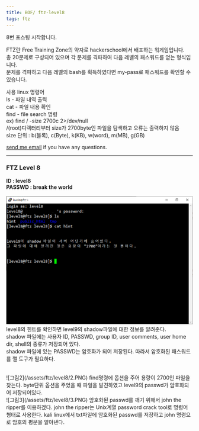 ```yaml
---
title: BOF/ ftz-level8
tags: ftz
---
```


8번 포스팅 시작합니다.

FTZ란 Free Training Zone의 약자로 hackerschool에서 배포하는 워게임입니다.  
총 20문제로 구성되어 있으며 각 문제를 격파하여 다음 레벨의 패스워드를 얻는 형식입니다.  
문제를 격파하고 다음 레벨의 bash를 획득하였다면 my-pass로 패스워드를 확인할 수 있습니다.  

사용 linux 명령어  
ls - 파일 내역 출력  
cat - 파일 내용 확인  
find - file search 명령  
ex) find / -size 2700c 2>/dev/null  
/(root)디렉터리부터 size가 2700byte인 파일을 탐색하고 오류는 출력하지 않음  
size 단위 : b(블록), c(Byte), k(KB), w(word), m(MB), g(GB)  

[send me email](mailto:jewel7492@gmail.com) if you have any questions.

<!--more-->

---
### FTZ Level 8
**ID : level8**  
**PASSWD : break the world**         
<br />
![그림1](/assets/ftz/level8/1.PNG)  
level8의 힌트를 확인하면 level9의 shadow파일에 대한 정보를 알려준다.  
shadow 파일에는 사용자 ID, PASSWD, group ID, user comments, user home dir, shell의 종류가 저장되어 있다.  
shadow 파일에 있는 PASSWD는 암호화가 되어 저장된다. 따라서 암호화된 패스워드를 깰 도구가 필요하다.  

<br />
![그림2](/assets/ftz/level8/2.PNG)  
find명령에 옵션을 주어 용량이 2700인 파일을 찾는다.  
byte단위 옵션을 주었을 때 파일을 발견하였고 level9의 passwd가 암호화되어 저장되어있다.  

<br />
![그림3](/assets/ftz/level8/3.PNG)  
암호화된 passwd를 깨기 위해서 john the ripper를 이용하겠다.  
john the ripper는 Unix계열 password crack tool로 명령어 형태로 사용한다.  
kali linux에서 txt파일에 암호화된 passwd를 저장하고 john 명령으로 암호의 평문을 알아낸다.  
